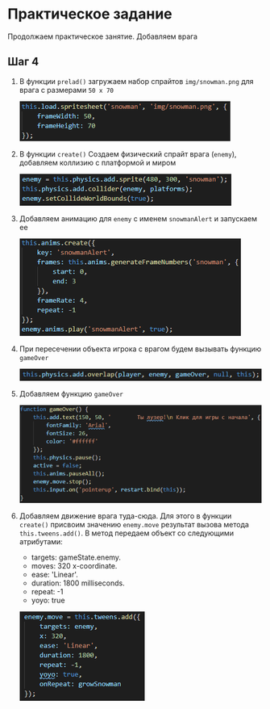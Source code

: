 # Практическое задание

Продолжаем практическое занятие. Добавляем врага

## Шаг 4

1. В функции `prelad()` загружаем набор спрайтов `img/snowman.png` для врага с размерами `50 х 70`

    ![snowman](img/snowman_spritesheet.png)

2. В функции `create()` Создаем физический спрайт врага (`enemy`), добавляем коллизию с платформой и миром

    ![phys enemy](img/phys_enemy.png)

3. Добавляем анимацию для `enemy` с именем `snowmanAlert` и запускаем ее

    ![snowmanAlert](img/enemy_anim.png)

4. При пересечении объекта игрока с врагом будем вызывать функцию `gameOver`

    ![enemy plapyer collision](img/enemy_player.png)

5. Добавляем функцию `gameOver`

    ![gameover](img/gameover.png)

6. Добавляем движение врага туда-сюда. Для этого в функции `create()` присвоим значению `enemy.move` результат вызова метода `this.tweens.add()`. В метод передаем объект со следующими атрибутами:
    * targets: gameState.enemy.
    * moves: 320 x-coordinate.
    * ease: 'Linear'.
    * duration: 1800 milliseconds.
    * repeat: -1
    * yoyo: true

     ![tweens](img/tween.png)
